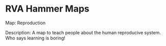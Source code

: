 RVA Hammer Maps
==============

Map: Reproduction

Description: A map to teach people about the human reproducive system. 
Who says learning is boring!
